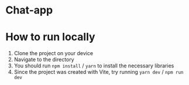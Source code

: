 # Chat-app

# How to run locally
1. Clone the project on your device
2. Navigate to the directory
3. You should run `npm install` / `yarn` to install the necessary libraries
4. Since the project was created with Vite, try running `yarn dev` / `npm run dev`
